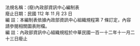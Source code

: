 法規名稱：(廢)內政部資訊中心編制表  
廢止日期：民國 112 年 11 月 23 日  
編 註：本編制表依據內政部資訊中心組織規程第 7 條訂定，內容  
請參閱相關圖表附檔。  
編 註：內政部資訊中心組織規程於中華民國一百一十二年十一月二  
十三日廢止  


